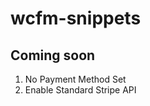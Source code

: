 # wcfm-snippets

<h2>Coming soon</h2>

<ol>
  <li>No Payment Method Set</li>
  <li>Enable Standard Stripe API</li>
</ol>
